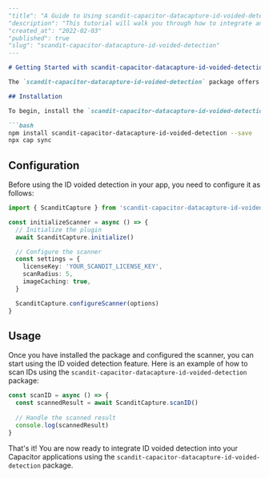 ```markdown
---
"title": "A Guide to Using scandit-capacitor-datacapture-id-voided-detection Package"
"description": "This tutorial will walk you through how to integrate and use the scandit-capacitor-datacapture-id-voided-detection package to enable ID voided detection in your Capacitor applications."
"created_at": "2022-02-03"
"published": true
"slug": "scandit-capacitor-datacapture-id-voided-detection"
---

# Getting Started with scandit-capacitor-datacapture-id-voided-detection Package

The `scandit-capacitor-datacapture-id-voided-detection` package offers functionality to detect voided IDs in your Capacitor applications. This tutorial provides a step-by-step guide on how to integrate this feature into your projects.

## Installation

To begin, install the `scandit-capacitor-datacapture-id-voided-detection` package using npm:

```bash
npm install scandit-capacitor-datacapture-id-voided-detection --save
npx cap sync
```

## Configuration

Before using the ID voided detection in your app, you need to configure it as follows:

```typescript
import { ScanditCapture } from 'scandit-capacitor-datacapture-id-voided-detection'

const initializeScanner = async () => {
  // Initialize the plugin
  await ScanditCapture.initialize()

  // Configure the scanner
  const settings = {
    licenseKey: 'YOUR_SCANDIT_LICENSE_KEY',
    scanRadius: 5,
    imageCaching: true,
  }

  ScanditCapture.configureScanner(options)
}
```

## Usage

Once you have installed the package and configured the scanner, you can start using the ID voided detection feature. Here is an example of how to scan IDs using the `scandit-capacitor-datacapture-id-voided-detection` package:

```typescript
const scanID = async () => {
  const scannedResult = await ScanditCapture.scanID()
  
  // Handle the scanned result
  console.log(scannedResult)
}
```

That's it! You are now ready to integrate ID voided detection into your Capacitor applications using the `scandit-capacitor-datacapture-id-voided-detection` package.
```